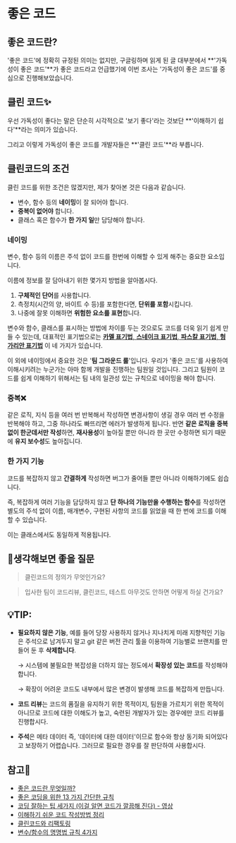 # 좋은 코드


## 좋은 코드란?

 '좋은 코드'에 정확히 규정된 의미는 없지만, 구글링하며 읽게 된  글 대부분에서 **'가독성이 좋은 코드'**가 좋은 코드라고 언급했기에 이번 조사는 '가독성이 좋은 코드'를 중심으로 진행해보았습니다.

## 클린 코드✨

 우선 가독성이 좋다는 말은 단순히 시각적으로 '보기 좋다'라는 것보단 **'이해하기 쉽다'**라는 의미가 있습니다.

 그리고 이렇게 가독성이 좋은 코드를 개발자들은 **'클린 코드'**라 부릅니다.

## 클린코드의 조건

 클린 코드를 위한 조건은 많겠지만, 제가 찾아본 것은 다음과 같습니다.

- 변수, 함수 등의 **네이밍**이 잘 되어야 합니다.
- **중복이 없어야** 합니다.
- 클래스 혹은 함수가 **한 가지 일**만 담당해야 합니다.

### 네이밍

 변수, 함수 등의 이름은 주석 없이 코드를 한번에 이해할 수 있게 해주는 중요한 요소입니다. 

 이름에 정보를 잘 담아내기 위한 몇가지 방법을 알아봅시다. 

1. **구체적인 단어**를 사용합니다.
2. 측정치(시간의 양, 바이트 수 등)를 포함한다면, **단위를 포함**시킵니다. 
3. 나중에 잘못 이해하면 **위험한 요소를 표현**합니다.

 변수와 함수, 클래스를 표시하는 방법에 차이를 두는 것으로도 코드를 더욱 읽기 쉽게 만들 수 있는데, 대표적인 표기법으로는 [**카멜 표기법**, **스네이크 표기법**, **파스칼 표기법**, **헝가리안 표기법**](https://salix97.tistory.com/7) 이 네 가지가 있습니다.

 이 외에 네이밍에서 중요한 것은 '**팀 그라운드 룰**'입니다. 우리가 '좋은 코드'를 사용하여 이해시키려는 누군가는 아마 함께 개발을 진행하는 팀원일 것입니다. 그리고 팀원이 코드를 쉽게 이해하기 위해서는 팀 내의 일관성 있는 규칙으로 네이밍을 해야 합니다.

### 중복❌

 같은 로직, 지식 등을 여러 번 반복해서 작성하면 변경사항이 생길 경우 여러 번 수정을 반복해야 하고, 그중 하나라도 빠뜨리면 에러가 발생하게 됩니다. 반면 **같은 로직을 중복 없이 한군데서만 작성**하면, **재사용성**이 높아질 뿐만 아니라 한 곳만 수정하면 되기 때문에 **유지 보수성**도 높아집니다.

### 한 가지 기능

 코드를 복잡하지 않고 **간결하게** 작성하면 버그가 줄어들 뿐만 아니라 이해하기에도 쉽습니다.

 즉, 복잡하게 여러 기능을 담당하지 않고 **단 하나의 기능만을 수행하는 함수**를 작성하면 별도의 주석 없이 이름, 매개변수, 구현된 사항의 코드를 읽었을 때 한 번에 코드를 이해할 수 있습니다.

 이는 클래스에서도 동일하게 적용됩니다.

## 💭생각해보면 좋을 질문

> 클린코드의 정의가 무엇인가요?

> 입사한 팀이 코드리뷰, 클린코드, 테스트 아무것도 안하면 어떻게 하실 건가요?

## 💡TIP:

- **필요하지 않은 기능**, 예를 들어 당장 사용하지 않거나 지나치게 미래 지향적인 기능은 주석으로 남겨두지 말고 git 같은 버전 관리 툴을 이용하여 기능별로 브랜치를 만들어 둔 후 **삭제합니다**.

    → 시스템에 불필요한 복잡성을 더하지 않는 정도에서 **확장성 있는 코드**를 작성해야 합니다.

    → 확장이 어려운 코드도 내부에서 많은 변경이 발생해 코드를 복잡하게 만듭니다.

- **코드 리뷰**는 코드의 품질을 유지하기 위한 목적이지, 팀원을 가르치기 위한 목적이 아니므로 코드에 대한 이해도가 높고, 숙련된 개발자가 있는 경우에만 코드 리뷰를 진행합시다.
- **주석**은 메타 데이터 즉, '데이터에 대한 데이터'이므로 함수와 항상 동기화 되어있다고 보장하기 어렵습니다. 그러므로 필요한 경우를 잘 판단하여 사용합시다.

## 참고🔗

- [좋은 코드란 무엇일까?](https://jbee.io/etc/what-is-good-code/)
- [좋은 코딩을 위한 13 가지 간단한 규칙](https://mingrammer.com/translation-13-simple-rules-for-good-coding/)
- [코딩 잘하는 팁 세가지 (이걸 알면 코드가 깔끔해 진다) - 영상](https://youtu.be/jafa3cqoAVM)
- [이해하기 쉬운 코드 작성방법 정리](https://chodragon9.github.io/blog/easy-code/#%EC%9D%B4%EC%A0%9C-%EB%B3%B8%EB%A1%A0%EC%9C%BC%EB%A1%9C-%EB%93%A4%EC%96%B4%EA%B0%80%EA%B2%A0%EC%8A%B5%EB%8B%88%EB%8B%A4)
- [클린코드와 리팩토링](https://gyoogle.dev/blog/computer-science/software-engineering/Clean%20Code%20&%20Refactoring.html)
- [변수/함수의 명명법 규칙 4가지](https://salix97.tistory.com/7)
